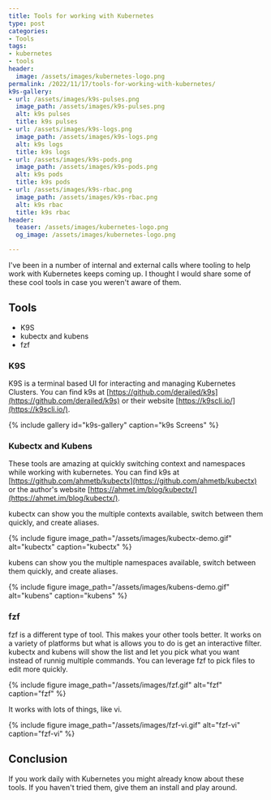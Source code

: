 ```yaml
---
title: Tools for working with Kubernetes
type: post
categories:
- Tools
tags:
- kubernetes
- tools
header:
  image: /assets/images/kubernetes-logo.png
permalink: /2022/11/17/tools-for-working-with-kubernetes/
k9s-gallery:
- url: /assets/images/k9s-pulses.png
  image_path: /assets/images/k9s-pulses.png
  alt: k9s pulses
  title: k9s pulses
- url: /assets/images/k9s-logs.png
  image_path: /assets/images/k9s-logs.png
  alt: k9s logs
  title: k9s logs
- url: /assets/images/k9s-pods.png
  image_path: /assets/images/k9s-pods.png
  alt: k9s pods
  title: k9s pods
- url: /assets/images/k9s-rbac.png
  image_path: /assets/images/k9s-rbac.png
  alt: k9s rbac
  title: k9s rbac
header:
  teaser: /assets/images/kubernetes-logo.png
  og_image: /assets/images/kubernetes-logo.png

---
```


I've been in a number of internal and external calls where tooling to help work with Kubernetes keeps coming up. I thought I would share some of these cool tools in case you weren't aware of them.

## Tools

- K9S
- kubectx and kubens
- fzf

### K9S

K9S is a terminal based UI for interacting and managing Kubernetes Clusters. You can find k9s at [https://github.com/derailed/k9s](https://github.com/derailed/k9s) or their website [https://k9scli.io/](https://k9scli.io/).

{% include gallery id="k9s-gallery" caption="k9s Screens" %}

### Kubectx and Kubens

These tools are amazing at quickly switching context and namespaces while working with kubernetes.
You can find k9s at [https://github.com/ahmetb/kubectx](https://github.com/ahmetb/kubectx) or the author's website [https://ahmet.im/blog/kubectx/](https://ahmet.im/blog/kubectx/).

kubectx can show you the multiple contexts available, switch between them quickly, and create aliases.

{% include figure image_path="/assets/images/kubectx-demo.gif" alt="kubectx" caption="kubectx" %}

kubens can show you the multiple namespaces available, switch between them quickly, and create aliases.

{% include figure image_path="/assets/images/kubens-demo.gif" alt="kubens" caption="kubens" %}

### fzf

fzf is a different type of tool. This makes your other tools better. It works on a variety of platforms but what is allows you to do is get an interactive filter.  kubectx and kubens will show the list and let you pick what you want instead of runnig multiple commands.
You can leverage fzf to pick files to edit more quickly.

{% include figure image_path="/assets/images/fzf.gif" alt="fzf" caption="fzf" %}

It works with lots of things, like vi.

{% include figure image_path="/assets/images/fzf-vi.gif" alt="fzf-vi" caption="fzf-vi" %}

## Conclusion

If you work daily with Kubernetes you might already know about these tools. If you haven't tried them, give them an install and play around.
